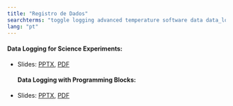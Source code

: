 ```yaml
---
title: "Registro de Dados"
searchterms: "toggle logging advanced temperature software data data_logging live_data_logging remote_data_logging brick_data_logging temperature_sensor autonomous_data_logging data_logging_block rotation_sensor registro_de_dados"
lang: "pt"
---
```

 <h4>Data Logging for Science Experiments:</h4>
 <ul>
 <li class="ng-binding">Slides:
 <a href="ProgrammingLessons/advanced/DataLoggingTemp.pptx">PPTX</a>,
 <a href="ProgrammingLessons/advanced/DataLoggingTemp.pdf">PDF</a>
 </li>
 <h4>Data Logging with Programming Blocks:</h4>
 <li class="ng-binding">Slides:
 <a href="ProgrammingLessons/advanced/DataLoggingTurns.pptx">PPTX</a>,
 <a href="ProgrammingLessons/advanced/DataLoggingTurns.pdf">PDF</a>
 </li>
 </ul>
